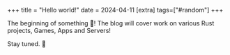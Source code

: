 +++
title = "Hello world!"
date = 2024-04-11
[extra]
tags=["#random"] 
+++

The beginning of something 🥳! The blog will cover work on various Rust projects, Games, Apps and Servers!

<!-- more -->

Stay tuned. 🤩